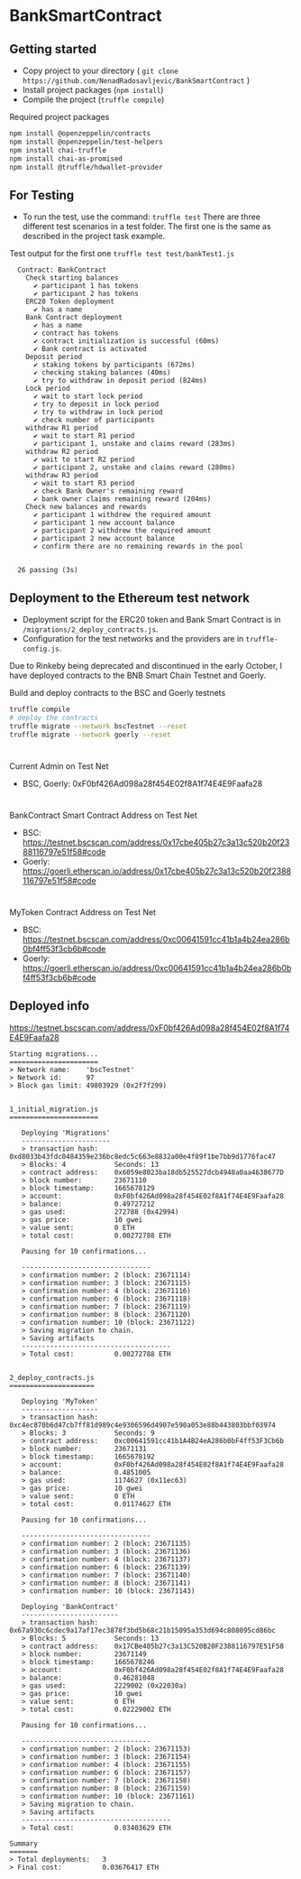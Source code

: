# BankSmartContract

## Getting started
* Copy project to your directory ( `git clone https://github.com/NenadRadosavljevic/BankSmartContract` )
* Install project packages (`npm install`)
* Compile the project (`truffle compile`)

Required project packages
```bash
npm install @openzeppelin/contracts
npm install @openzeppelin/test-helpers
npm install chai-truffle
npm install chai-as-promised
npm install @truffle/hdwallet-provider
```

## For Testing
* To run the test, use the command: `truffle test`
There are three different test scenarios in a test folder. The first one is the same as described in the project task example.

Test output for the first one `truffle test test/bankTest1.js`
```
  Contract: BankContract
    Check starting balances
      ✔ participant 1 has tokens
      ✔ participant 2 has tokens
    ERC20 Token deployment
      ✔ has a name
    Bank Contract deployment
      ✔ has a name
      ✔ contract has tokens
      ✔ contract initialization is successful (60ms)
      ✔ Bank contract is activated
    Deposit period
      ✔ staking tokens by participants (672ms)
      ✔ checking staking balances (40ms)
      ✔ try to withdraw in deposit period (824ms)
    Lock period
      ✔ wait to start lock period
      ✔ try to deposit in lock period
      ✔ try to withdraw in lock period
      ✔ check number of participants
    withdraw R1 period
      ✔ wait to start R1 period
      ✔ participant 1, unstake and claims reward (283ms)
    withdraw R2 period
      ✔ wait to start R2 period
      ✔ participant 2, unstake and claims reward (280ms)
    withdraw R3 period
      ✔ wait to start R3 period
      ✔ check Bank Owner's remaining reward
      ✔ bank owner claims remaining reward (204ms)
    Check new balances and rewards
      ✔ participant 1 withdrew the required amount
      ✔ participant 1 new account balance
      ✔ participant 2 withdrew the required amount
      ✔ participant 2 new account balance
      ✔ confirm there are no remaining rewards in the pool


  26 passing (3s)
```

## Deployment to the Ethereum test network
* Deployment script for the ERC20 token and Bank Smart Contract is in `/migrations/2_deploy_contracts.js`.
* Configuration for the test networks and the providers are in `truffle-config.js`.

Due to Rinkeby being deprecated and discontinued in the early October, I have deployed contracts to the BNB Smart Chain Testnet and
Goerly.

Build and deploy contracts to the BSC and Goerly testnets
```bash
truffle compile
# deploy the contracts
truffle migrate --network bscTestnet --reset
truffle migrate --network goerly --reset
```
#
Current Admin on Test Net
* BSC, Goerly: 0xF0bf426Ad098a28f454E02f8A1f74E4E9Faafa28
#
BankContract Smart Contract Address on Test Net
* BSC: https://testnet.bscscan.com/address/0x17cbe405b27c3a13c520b20f2388116797e51f58#code
* Goerly: https://goerli.etherscan.io/address/0x17cbe405b27c3a13c520b20f2388116797e51f58#code
#
MyToken Contract Address on Test Net
* BSC: https://testnet.bscscan.com/address/0xc00641591cc41b1a4b24ea286b0bf4ff53f3cb6b#code
* Goerly: https://goerli.etherscan.io/address/0xc00641591cc41b1a4b24ea286b0bf4ff53f3cb6b#code

## Deployed info

https://testnet.bscscan.com/address/0xF0bf426Ad098a28f454E02f8A1f74E4E9Faafa28

```
Starting migrations...
======================
> Network name:    'bscTestnet'
> Network id:      97
> Block gas limit: 49803929 (0x2f7f299)


1_initial_migration.js
======================

   Deploying 'Migrations'
   ----------------------
   > transaction hash:    0xd8033b43fdc0484359e236bc8edc5c663e8832a00e4f89f1be7bb9d1776fac47
   > Blocks: 4            Seconds: 13
   > contract address:    0x6059e8023ba18db525527dcb4948a0aa4638677D
   > block number:        23671110
   > block timestamp:     1665678129
   > account:             0xF0bf426Ad098a28f454E02f8A1f74E4E9Faafa28
   > balance:             0.49727212
   > gas used:            272788 (0x42994)
   > gas price:           10 gwei
   > value sent:          0 ETH
   > total cost:          0.00272788 ETH

   Pausing for 10 confirmations...

   --------------------------------
   > confirmation number: 2 (block: 23671114)
   > confirmation number: 3 (block: 23671115)
   > confirmation number: 4 (block: 23671116)
   > confirmation number: 6 (block: 23671118)
   > confirmation number: 7 (block: 23671119)
   > confirmation number: 8 (block: 23671120)
   > confirmation number: 10 (block: 23671122)
   > Saving migration to chain.
   > Saving artifacts
   -------------------------------------
   > Total cost:          0.00272788 ETH


2_deploy_contracts.js
=====================

   Deploying 'MyToken'
   -------------------
   > transaction hash:    0xc4ec870b6d47cb7ff81d989c4e9306596d4907e590a053e88b443803bbf03974
   > Blocks: 3            Seconds: 9
   > contract address:    0xc00641591cc41b1A4B24eA286b0bF4ff53F3Cb6b
   > block number:        23671131
   > block timestamp:     1665678192
   > account:             0xF0bf426Ad098a28f454E02f8A1f74E4E9Faafa28
   > balance:             0.4851005
   > gas used:            1174627 (0x11ec63)
   > gas price:           10 gwei
   > value sent:          0 ETH
   > total cost:          0.01174627 ETH

   Pausing for 10 confirmations...

   --------------------------------
   > confirmation number: 2 (block: 23671135)
   > confirmation number: 3 (block: 23671136)
   > confirmation number: 4 (block: 23671137)
   > confirmation number: 6 (block: 23671139)
   > confirmation number: 7 (block: 23671140)
   > confirmation number: 8 (block: 23671141)
   > confirmation number: 10 (block: 23671143)

   Deploying 'BankContract'
   ------------------------
   > transaction hash:    0x67a930c6cdec9a17af17ec3878f3bd5b68c21b15095a353d694c808095cd86bc
   > Blocks: 5            Seconds: 13
   > contract address:    0x17CBe405b27c3a13C520B20F2388116797E51F58
   > block number:        23671149
   > block timestamp:     1665678246
   > account:             0xF0bf426Ad098a28f454E02f8A1f74E4E9Faafa28
   > balance:             0.46281048
   > gas used:            2229002 (0x22030a)
   > gas price:           10 gwei
   > value sent:          0 ETH
   > total cost:          0.02229002 ETH

   Pausing for 10 confirmations...

   --------------------------------
   > confirmation number: 2 (block: 23671153)
   > confirmation number: 3 (block: 23671154)
   > confirmation number: 4 (block: 23671155)
   > confirmation number: 6 (block: 23671157)
   > confirmation number: 7 (block: 23671158)
   > confirmation number: 8 (block: 23671159)
   > confirmation number: 10 (block: 23671161)
   > Saving migration to chain.
   > Saving artifacts
   -------------------------------------
   > Total cost:          0.03403629 ETH

Summary
=======
> Total deployments:   3
> Final cost:          0.03676417 ETH

```
